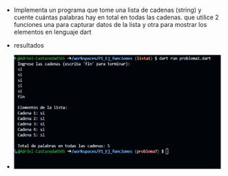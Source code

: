 * Implementa un programa que tome una lista de cadenas (string) y cuente cuántas palabras hay en total en todas las cadenas. que utilice 2 funciones una para capturar datos de la lista y otra para mostrar los elementos en lenguaje dart

* resultados
- ![alt text](image-5.png)